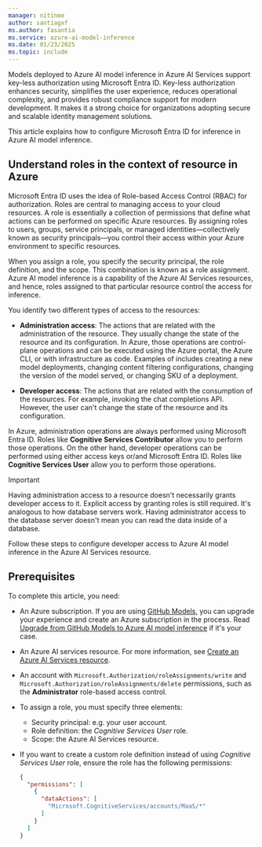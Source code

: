 ```yaml
---
manager: nitinme
author: santiagxf
ms.author: fasantia 
ms.service: azure-ai-model-inference
ms.date: 01/23/2025
ms.topic: include
---
```


Models deployed to Azure AI model inference in Azure AI Services support key-less authorization using Microsoft Entra ID. Key-less authorization enhances security, simplifies the user experience, reduces operational complexity, and provides robust compliance support for modern development. It makes it a strong choice for organizations adopting secure and scalable identity management solutions.

This article explains how to configure Microsoft Entra ID for inference in Azure AI model inference.

## Understand roles in the context of resource in Azure

Microsoft Entra ID uses the idea of Role-based Access Control (RBAC) for authorization. Roles are central to managing access to your cloud resources. A role is essentially a collection of permissions that define what actions can be performed on specific Azure resources. By assigning roles to users, groups, service principals, or managed identities—collectively known as security principals—you control their access within your Azure environment to specific resources.

When you assign a role, you specify the security principal, the role definition, and the scope. This combination is known as a role assignment. Azure AI model inference is a capability of the Azure AI Services resources, and hence, roles assigned to that particular resource control the access for inference.

You identify two different types of access to the resources:

* **Administration access**: The actions that are related with the administration of the resource. They usually change the state of the resource and its configuration. In Azure, those operations are control-plane operations and can be executed using the Azure portal, the Azure CLI, or with infrastructure as code. Examples of includes creating a new model deployments, changing content filtering configurations, changing the version of the model served, or changing SKU of a deployment.

* **Developer access**: The actions that are related with the consumption of the resources. For example, invoking the chat completions API. However, the user can't change the state of the resource and its configuration.

In Azure, administration operations are always performed using Microsoft Entra ID. Roles like **Cognitive Services Contributor** allow you to perform those operations. On the other hand, developer operations can be performed using either access keys or/and Microsoft Entra ID. Roles like **Cognitive Services User** allow you to perform those operations.

> [!IMPORTANT]
> Having administration access to a resource doesn't necessarily grants developer access to it. Explicit access by granting roles is still required. It's analogous to how database servers work. Having administrator access to the database server doesn't mean you can read the data inside of a database.

Follow these steps to configure developer access to Azure AI model inference in the Azure AI Services resource.

## Prerequisites

To complete this article, you need:

* An Azure subscription. If you are using [GitHub Models](https://docs.github.com/en/github-models/), you can upgrade your experience and create an Azure subscription in the process. Read [Upgrade from GitHub Models to Azure AI model inference](../../how-to/quickstart-github-models.md) if it's your case.

* An Azure AI services resource. For more information, see [Create an Azure AI Services resource](../../how-to/quickstart-create-resources.md).

* An account with `Microsoft.Authorization/roleAssignments/write` and `Microsoft.Authorization/roleAssignments/delete` permissions, such as the **Administrator** role-based access control.

* To assign a role, you must specify three elements: 
  
  * Security principal: e.g. your user account.
  * Role definition: the *Cognitive Services User* role.
  * Scope: the Azure AI Services resource.

* If you want to create a custom role definition instead of using *Cognitive Services User* role, ensure the role has the following permissions:

  ```json
  {
    "permissions": [
      {
        "dataActions": [
          "Microsoft.CognitiveServices/accounts/MaaS/*"
        ]
      }
    ]
  }
  ```
